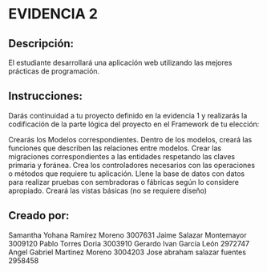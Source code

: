 # EVIDENCIA 2
## Descripción:
El estudiante desarrollará una aplicación web utilizando las mejores prácticas de programación.

## Instrucciones:
Darás continuidad a tu proyecto definido en la evidencia 1 y realizarás la codificación de la parte lógica del proyecto en el Framework de tu elección:

Crearás los Modelos correspondientes.
Dentro de los modelos, creará las funciones que describen las relaciones entre modelos.
Crear las migraciones correspondientes a las entidades respetando las claves primaria y foránea.
Crea los controladores necesarios con las operaciones o métodos que requiere tu aplicación.
Llene la base de datos con datos para realizar pruebas con sembradoras o fábricas según lo considere apropiado.
Creará las vistas básicas (no se requiere diseño)

## Creado por:

Samantha Yohana Ramírez Moreno 3007631
Jaime Salazar Montemayor 3009120
Pablo Torres Doria 3003910
Gerardo Ivan García León 2972747
Angel Gabriel Martinez Moreno 3004203
Jose abraham salazar fuentes 2958458 
